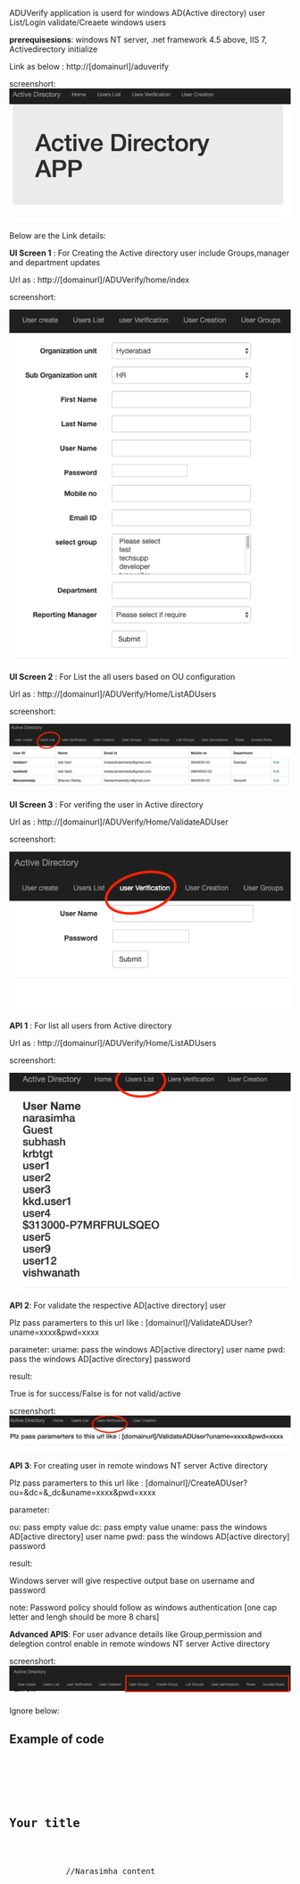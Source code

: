 ADUVerify application is userd for windows AD(Active directory) user List/Login validate/Creaete windows users

<b>prerequisesions</b>:
windows NT server,
.net framework 4.5 above,
IIS 7,
Activedirectory initialize

Link as below : http://[domainurl]/aduverify

screenshort:
![](images/Screenshot%202020-05-08%20at%201.55.13%20PM.png)

Below are the Link details:

<b>UI Screen 1</b> : For Creating the Active directory user include Groups,manager and department updates

Url as : http://[domainurl]/ADUVerify/home/index

screenshort:

![](images/Screenshot%202020-05-14%20at%2011.23.54%20AM.png)

<b>UI Screen 2</b> : For List the all users based on OU configuration

Url as : http://[domainurl]/ADUVerify/Home/ListADUsers

screenshort:

![](images/Screenshot%202020-05-14%20at%2011.39.59%20AM.png)

<b>UI Screen 3</b> : For verifing the user in Active directory

Url as : http://[domainurl]/ADUVerify/Home/ValidateADUser

screenshort:

![](images/Screenshot%202020-05-14%20at%2011.41.37%20AM.png)



<b>API 1</b> : For list all users from Active directory 

Url as : http://[domainurl]/ADUVerify/Home/ListADUsers

screenshort:

![](images/Screenshot%202020-05-08%20at%202.08.26%20PM.png)

<b>API 2</b>: For validate the respective AD[active directory]  user  

Plz pass paramerters to this url like : [domainurl]/ValidateADUser?uname=xxxx&pwd=xxxx

parameter:
uname: pass the windows AD[active directory] user name
pwd: pass the windows AD[active directory] password

result:

True is for success/False is for not valid/active

screenshort:
![](images/Screenshot%202020-05-08%20at%202.10.11%20PM.png)

<b>API 3</b>: For creating user in remote windows NT server  Active directory 

Plz pass paramerters to this url like : [domainurl]/CreateADUser?ou=&dc=&_dc&uname=xxxx&pwd=xxxx

parameter:

ou: pass empty value
dc: pass empty value
uname: pass the windows AD[active directory] user name
pwd: pass the windows AD[active directory] password

result:

Windows server will give respective output base on username and password

note: Password policy should follow as windows authentication [one cap letter and lengh should be more 8 chars]

<b>Advanced APIS</b>: For user advance details like Group,permission and delegtion control enable in remote windows NT server  Active directory 

screenshort:
![](images/Screenshot%202020-05-14%20at%2011.56.19%20AM.png)

Ignore below:

<h2>Example of code</h2>
<pre>
    <div class="container">
        <div class="block two first">
            <h2>Your title</h2>
            <div class="wrap">
            //Narasimha content
            </div>
        </div>
    </div>
</pre>

